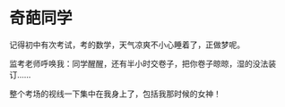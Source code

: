 # 奇葩同学

记得初中有次考试，考的数学，天气凉爽不小心睡着了，正做梦呢。 

监考老师呼唤我：同学醒醒，还有半小时交卷子，把你卷子晾晾，湿的没法装订…… 

整个考场的视线一下集中在我身上了，包括我那时候的女神！